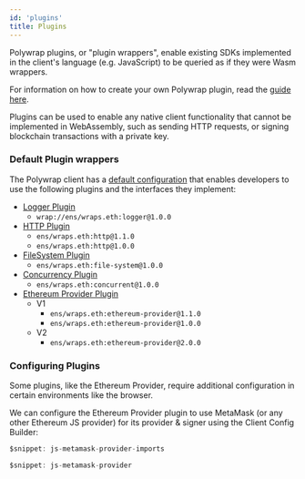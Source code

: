 ```yaml
---
id: 'plugins'
title: Plugins
---
```


Polywrap plugins, or "plugin wrappers", enable existing SDKs implemented in the client's language (e.g. JavaScript) to be queried as if they were Wasm wrappers.

For information on how to create your own Polywrap plugin, read the [guide here](/tutorials/create-plugin-wraps/create-js-plugin).

Plugins can be used to enable any native client functionality that cannot be implemented in WebAssembly, such as sending HTTP requests, or signing blockchain transactions with a private key.

### **Default Plugin wrappers**

The Polywrap client has a [default configuration](https://github.com/polywrap/javascript-client/tree/origin-dev/packages/client-config-builder#bundle-defaultconfig) that enables developers to use the following plugins and the interfaces they implement:  
* [Logger Plugin](https://github.com/polywrap/logging)
  * `wrap://ens/wraps.eth:logger@1.0.0`
* [HTTP Plugin](https://github.com/polywrap/http)
  * `ens/wraps.eth:http@1.1.0`
  * `ens/wraps.eth:http@1.0.0`
* [FileSystem Plugin](https://github.com/polywrap/file-system)
  * `ens/wraps.eth:file-system@1.0.0`
* [Concurrency Plugin](https://github.com/polywrap/concurrent)
  * `ens/wraps.eth:concurrent@1.0.0`
* [Ethereum Provider Plugin](https://github.com/polywrap/ethereum)
  * V1
    * `ens/wraps.eth:ethereum-provider@1.1.0`
    * `ens/wraps.eth:ethereum-provider@1.0.0`
  * V2
    * `ens/wraps.eth:ethereum-provider@2.0.0`

### **Configuring Plugins**

Some plugins, like the Ethereum Provider, require additional configuration in certain environments like the browser. 

We can configure the Ethereum Provider plugin to use MetaMask (or any other Ethereum JS provider) for its provider & signer using the Client Config Builder:

```typescript
$snippet: js-metamask-provider-imports

$snippet: js-metamask-provider
```
